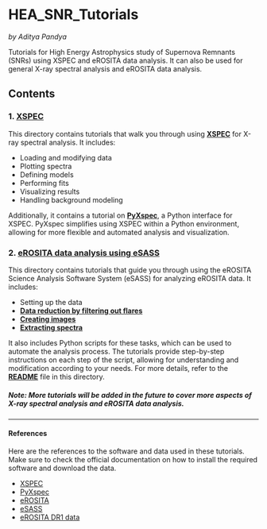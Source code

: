 # HEA_SNR_Tutorials
*by Aditya Pandya*

Tutorials for High Energy Astrophysics study of Supernova Remnants (SNRs) using XSPEC and eROSITA data analysis. It can also be used for general X-ray spectral analysis and eROSITA data analysis.

## Contents

### 1. [XSPEC](XSPEC_Tutorials/)
This directory contains tutorials that walk you through using **[XSPEC](XSPEC_Tutorials/XSPEC.ipynb)** for X-ray spectral analysis. It includes:

- Loading and modifying data
- Plotting spectra
- Defining models
- Performing fits
- Visualizing results
- Handling background modeling

Additionally, it contains a tutorial on **[PyXspec](XSPEC_Tutorials/PyXSPEC.ipynb)**, a Python interface for XSPEC. PyXspec simplifies using XSPEC within a Python environment, allowing for more flexible and automated analysis and visualization. 

### 2. [eROSITA data analysis using eSASS](eROSITA_eSASS_Tutorials/)
This directory contains tutorials that guide you through using the eROSITA Science Analysis Software System (eSASS) for analyzing eROSITA data. It includes:

- Setting up the data
- **[Data reduction by filtering out flares](eROSITA_eSASS_Tutorials/01_Introduction_and_Setup.ipynb)**
- **[Creating images](eROSITA_eSASS_Tutorials/Imaging/02_Imaging_tutorial.ipynb)**
- **[Extracting spectra](eROSITA_eSASS_Tutorials/Spectra/)**

It also includes Python scripts for these tasks, which can be used to automate the analysis process. The tutorials provide step-by-step instructions on each step of the script, allowing for understanding and modification according to your needs. For more details, refer to the **[README](eROSITA_eSASS_Tutorials/README.md)** file in this directory.

##### Note: More tutorials will be added in the future to cover more aspects of X-ray spectral analysis and eROSITA data analysis.
---

####  References
Here are the references to the software and data used in these tutorials. Make sure to check the official documentation on how to install the required software and download the data.

- [XSPEC](https://heasarc.gsfc.nasa.gov/xanadu/xspec/)
- [PyXspec](https://heasarc.gsfc.nasa.gov/xanadu/xspec/python/html/)
- [eROSITA](https://www.mpe.mpg.de/eROSITA)
- [eSASS](https://erosita.mpe.mpg.de/dr1/eSASS4DR1/)
- [eROSITA DR1 data](https://erosita.mpe.mpg.de/dr1/index.html)


